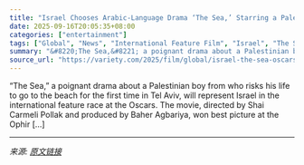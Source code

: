 ```yaml
---
title: "Israel Chooses Arabic-Language Drama ‘The Sea,’ Starring a Palestinian Teenager, for the Oscars International Feature Race"
date: 2025-09-16T20:05:35+08:00
categories: ["entertainment"]
tags: ["Global", "News", "International Feature Film", "Israel", "The Sea"]
summary: "&#8220;The Sea,&#8221; a poignant drama about a Palestinian boy from who risks his life to go to the beach for the first time in Tel Aviv, will represent Israel in the international feature race at th"
source_url: "https://variety.com/2025/film/global/israel-the-sea-oscars-international-feature-race-1236520921/"
---
```


&#8220;The Sea,&#8221; a poignant drama about a Palestinian boy from who risks his life to go to the beach for the first time in Tel Aviv, will represent Israel in the international feature race at the Oscars. The movie, directed by Shai Carmeli Pollak and produced by Baher Agbariya, won best picture at the Ophir [&#8230;]

---

*来源: [原文链接](https://variety.com/2025/film/global/israel-the-sea-oscars-international-feature-race-1236520921/)*
